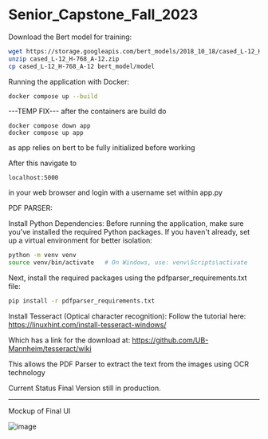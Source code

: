 # Senior_Capstone_Fall_2023

Download the Bert model for training:

```bash
wget https://storage.googleapis.com/bert_models/2018_10_18/cased_L-12_H-768_A-12.zip
unzip cased_L-12_H-768_A-12.zip
cp cased_L-12_H-768_A-12 bert_model/model
```

Running the application with Docker:

```bash
docker compose up --build
```

---TEMP FIX---
after the containers are build do
```
docker compose down app
docker compose up app
```
as app relies on bert to be fully initialized before working

After this navigate to 
```
localhost:5000
```
in your web browser and login with a username set within app.py

PDF PARSER:

Install Python Dependencies:
Before running the application, make sure you've installed the required Python packages. If you haven't already, set up a virtual environment for better isolation:

```bash
python -m venv venv
source venv/bin/activate   # On Windows, use: venv\Scripts\activate
```

Next, install the required packages using the pdfparser_requirements.txt file:

```bash
pip install -r pdfparser_requirements.txt
```

Install Tesseract (Optical character recognition):
Follow the tutorial here: https://linuxhint.com/install-tesseract-windows/

Which has a link for the download at: https://github.com/UB-Mannheim/tesseract/wiki

This allows the PDF Parser to extract the text from the images using OCR technology

Current Status
Final Version still in production.



--------------------------------------------------------------------------------------------------------------------------------------------------------------------------

Mockup of Final UI

![image](https://github.com/L401/Senior_Capstone_Fall_2023/assets/64229772/1b88aa66-91f4-4a0e-9156-fc7784c74f0b)


